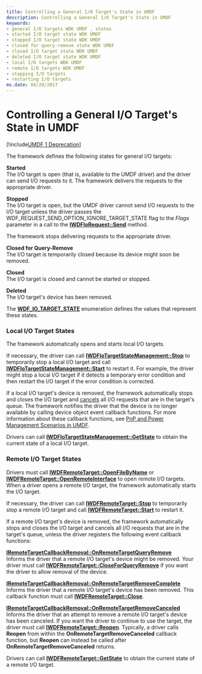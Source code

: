 ```yaml
---
title: Controlling a General I/O Target's State in UMDF
description: Controlling a General I/O Target's State in UMDF
keywords:
- general I/O targets WDK UMDF , states
- started I/O target state WDK UMDF
- stopped I/O target state WDK UMDF
- closed for query-remove state WDK UMDF
- closed I/O target state WDK UMDF
- deleted I/O target state WDK UMDF
- local I/O targets WDK UMDF
- remote I/O targets WDK UMDF
- stopping I/O targets
- restarting I/O targets
ms.date: 04/20/2017
---
```


# Controlling a General I/O Target's State in UMDF


[!include[UMDF 1 Deprecation](../includes/umdf-1-deprecation.md)]

The framework defines the following states for general I/O targets:

<a href="" id="started"></a>**Started**  
The I/O target is open (that is, available to the UMDF driver) and the driver can send I/O requests to it. The framework delivers the requests to the appropriate driver.

<a href="" id="stopped"></a>**Stopped**  
The I/O target is open, but the UMDF driver cannot send I/O requests to the I/O target unless the driver passes the WDF\_REQUEST\_SEND\_OPTION\_IGNORE\_TARGET\_STATE flag to the *Flags* parameter in a call to the [**IWDFIoRequest::Send**](/windows-hardware/drivers/ddi/wudfddi/nf-wudfddi-iwdfiorequest-send) method.

The framework stops delivering requests to the appropriate driver.

<a href="" id="closed-for-query-remove-------"></a>**Closed for Query-Remove**   
The I/O target is temporarily closed because its device might soon be removed.

<a href="" id="closed"></a>**Closed**  
The I/O target is closed and cannot be started or stopped.

<a href="" id="deleted"></a>**Deleted**  
The I/O target's device has been removed.

The [**WDF\_IO\_TARGET\_STATE**](/windows-hardware/drivers/ddi/wdfiotarget/ne-wdfiotarget-_wdf_io_target_state) enumeration defines the values that represent these states.

### Local I/O Target States

The framework automatically opens and starts local I/O targets.

If necessary, the driver can call [**IWDFIoTargetStateManagement::Stop**](/windows-hardware/drivers/ddi/wudfddi/nf-wudfddi-iwdfiotargetstatemanagement-stop) to temporarily stop a local I/O target and call [**IWDFIoTargetStateManagement::Start**](/windows-hardware/drivers/ddi/wudfddi/nf-wudfddi-iwdfiotargetstatemanagement-start) to restart it. For example, the driver might stop a local I/O target if it detects a temporary error condition and then restart the I/O target if the error condition is corrected.

If a local I/O target's device is removed, the framework automatically stops and closes the I/O target and [cancels](canceling-i-o-requests.md) all I/O requests that are in the target's queue. The framework notifies the driver that the device is no longer available by calling device object event callback functions. For more information about these callback functions, see [PnP and Power Management Scenarios in UMDF](pnp-and-power-management-scenarios-in-umdf.md).

Drivers can call [**IWDFIoTargetStateManagement::GetState**](/windows-hardware/drivers/ddi/wudfddi/nf-wudfddi-iwdfiotargetstatemanagement-getstate) to obtain the current state of a local I/O target.

### Remote I/O Target States

Drivers must call [**IWDFRemoteTarget::OpenFileByName**](/windows-hardware/drivers/ddi/wudfddi/nf-wudfddi-iwdfremotetarget-openfilebyname) or [**IWDFRemoteTarget::OpenRemoteInterface**](/windows-hardware/drivers/ddi/wudfddi/nf-wudfddi-iwdfremotetarget-openremoteinterface) to open remote I/O targets. When a driver opens a remote I/O target, the framework automatically starts the I/O target.

If necessary, the driver can call [**IWDFRemoteTarget::Stop**](/windows-hardware/drivers/ddi/wudfddi/nf-wudfddi-iwdfremotetarget-stop) to temporarily stop a remote I/O target and call [**IWDFRemoteTarget::Start**](/windows-hardware/drivers/ddi/wudfddi/nf-wudfddi-iwdfremotetarget-start) to restart it.

If a remote I/O target's device is removed, the framework automatically stops and closes the I/O target and cancels all I/O requests that are in the target's queue, unless the driver registers the following event callback functions:

<a href="" id="---------iremotetargetcallbackremoval--onremotetargetqueryremove--------"></a>[**IRemoteTargetCallbackRemoval::OnRemoteTargetQueryRemove**](/windows-hardware/drivers/ddi/wudfddi/nf-wudfddi-iremotetargetcallbackremoval-onremotetargetqueryremove)  
Informs the driver that a remote I/O target's device might be removed. Your driver must call [**IWDFRemoteTarget::CloseForQueryRemove**](/windows-hardware/drivers/ddi/wudfddi/nf-wudfddi-iwdfremotetarget-closeforqueryremove) if you want the driver to allow removal of the device.

<a href="" id="---------iremotetargetcallbackremoval--onremotetargetremovecomplete--------"></a>[**IRemoteTargetCallbackRemoval::OnRemoteTargetRemoveComplete**](/windows-hardware/drivers/ddi/wudfddi/nf-wudfddi-iremotetargetcallbackremoval-onremotetargetremovecomplete)  
Informs the driver that a remote I/O target's device has been removed. This callback function must call [**IWDFRemoteTarget::Close**](/windows-hardware/drivers/ddi/wudfddi/nf-wudfddi-iwdfremotetarget-close).

<a href="" id="---------iremotetargetcallbackremoval--onremotetargetremovecanceled--------"></a>[**IRemoteTargetCallbackRemoval::OnRemoteTargetRemoveCanceled**](/windows-hardware/drivers/ddi/wudfddi/nf-wudfddi-iremotetargetcallbackremoval-onremotetargetremovecanceled)  
Informs the driver that an attempt to remove a remote I/O target's device has been canceled. If you want the driver to continue to use the target, the driver must call [**IWDFRemoteTarget::Reopen**](/windows-hardware/drivers/ddi/wudfddi/nf-wudfddi-iwdfremotetarget-reopen). Typically, a driver calls **Reopen** from within the **OnRemoteTargetRemoveCanceled** callback function, but **Reopen** can instead be called after **OnRemoteTargetRemoveCanceled** returns.

Drivers can call [**IWDFRemoteTarget::GetState**](/windows-hardware/drivers/ddi/wudfddi/nf-wudfddi-iwdfremotetarget-getstate) to obtain the current state of a remote I/O target.

 

